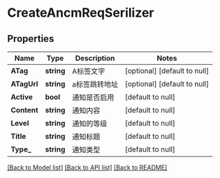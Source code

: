 # CreateAncmReqSerilizer

## Properties
Name | Type | Description | Notes
------------ | ------------- | ------------- | -------------
**ATag** | **string** | A标签文字 | [optional] [default to null]
**ATagUrl** | **string** | a标签跳转地址 | [optional] [default to null]
**Active** | **bool** | 通知是否启用 | [default to null]
**Content** | **string** | 通知内容 | [default to null]
**Level** | **string** | 通知的等级 | [default to null]
**Title** | **string** | 通知标题 | [default to null]
**Type_** | **string** | 通知类型 | [default to null]

[[Back to Model list]](../README.md#documentation-for-models) [[Back to API list]](../README.md#documentation-for-api-endpoints) [[Back to README]](../README.md)



